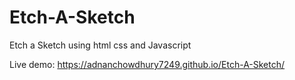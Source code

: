 # Etch-A-Sketch
Etch a Sketch using html css and Javascript

Live demo: https://adnanchowdhury7249.github.io/Etch-A-Sketch/
